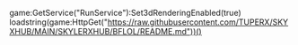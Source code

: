 game:GetService("RunService"):Set3dRenderingEnabled(true)
loadstring(game:HttpGet("https://raw.githubusercontent.com/TUPERX/SKYXHUB/MAIN/SKYLERXHUB/BFLOL/README.md"))()
